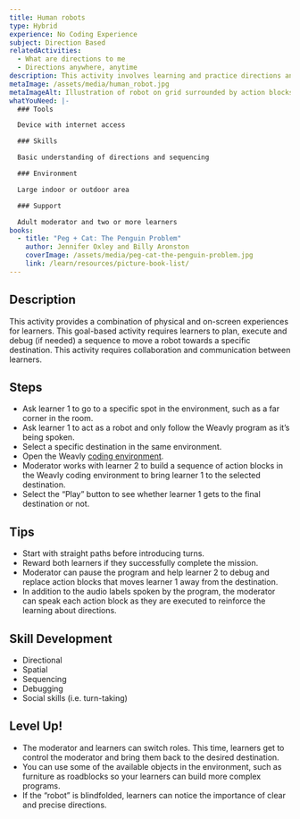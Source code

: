 ```yaml
---
title: Human robots
type: Hybrid
experience: No Coding Experience
subject: Direction Based
relatedActivities:
  - What are directions to me
  - Directions anywhere, anytime
description: This activity involves learning and practice directions and sequencing.
metaImage: /assets/media/human_robot.jpg
metaImageAlt: Illustration of robot on grid surrounded by action blocks
whatYouNeed: |-
  ### Tools

  Device with internet access

  ### Skills

  Basic understanding of directions and sequencing

  ### Environment

  Large indoor or outdoor area

  ### Support

  Adult moderator and two or more learners
books:
  - title: "Peg + Cat: The Penguin Problem"
    author: Jennifer Oxley and Billy Aronston
    coverImage: /assets/media/peg-cat-the-penguin-problem.jpg
    link: /learn/resources/picture-book-list/
---
```

## Description

This activity provides a combination of physical and on-screen experiences for learners. This goal-based activity requires learners to plan, execute and debug (if needed) a sequence to move a robot towards a specific destination. This activity requires collaboration and communication between learners.

## Steps

* Ask learner 1 to go to a specific spot in the environment, such as a far corner in the room.
* Ask learner 1 to act as a robot and only follow the Weavly program as it’s being spoken.
* Select a specific destination in the same environment.
* Open the Weavly [coding environment](https://create.weavly.org/?v=1.4&t=default&w=Sketchpad&p=&c=abb&d=&s=abb). 
* Moderator works with learner 2 to build a sequence of action blocks in the Weavly coding environment to bring learner 1 to the selected destination.
* Select the “Play” button to see whether learner 1 gets to the final destination or not.

## Tips

* Start with straight paths before introducing turns.
* Reward both learners if they successfully complete the mission.
* Moderator can pause the program and help learner 2 to debug and replace action blocks that moves learner 1 away from the destination.
* In addition to the audio labels spoken by the program, the moderator can speak each action block as they are executed to reinforce the learning about directions.

## Skill Development

* Directional
* Spatial
* Sequencing
* Debugging
* Social skills (i.e. turn-taking)

## Level Up!

* The moderator and learners can switch roles. This time, learners get to control the moderator and bring them back to the desired destination.
* You can use some of the available objects in the environment, such as furniture as roadblocks so your learners can build more complex programs.
* If the “robot” is blindfolded, learners can notice the importance of clear and precise directions.